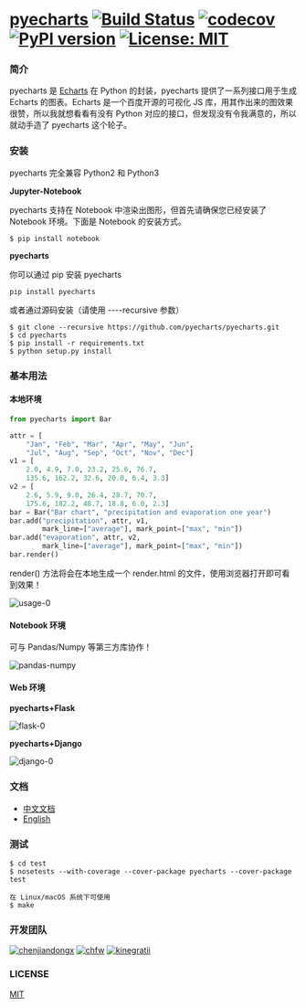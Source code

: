 # [pyecharts](https://github.com/chenjiandongx/pyecharts) [![Build Status](https://travis-ci.org/pyecharts/pyecharts.svg?branch=master)](https://travis-ci.org/pyecharts/pyecharts) [![codecov](https://codecov.io/gh/pyecharts/pyecharts/branch/master/graph/badge.svg)](https://codecov.io/gh/pyecharts/pyecharts) [![PyPI version](https://badge.fury.io/py/pyecharts.svg)](https://badge.fury.io/py/pyecharts) [![License: MIT](https://img.shields.io/badge/License-MIT-yellow.svg)](https://opensource.org/licenses/MIT)

### 简介

pyecharts 是 [Echarts](https://github.com/ecomfe/echarts) 在 Python 的封装，pyecharts 提供了一系列接口用于生成 Echarts 的图表。Echarts 是一个百度开源的可视化 JS 库，用其作出来的图效果很赞，所以我就想看看有没有 Python 对应的接口，但发现没有令我满意的，所以就动手造了 pyecharts 这个轮子。

### 安装

pyecharts 完全兼容 Python2 和 Python3

**Jupyter-Notebook**

pyecharts 支持在 Notebook 中渲染出图形，但首先请确保您已经安装了 Notebook 环境。下面是 Notebook 的安装方式。

```shell
$ pip install notebook
```

**pyecharts**

你可以通过 pip 安装 pyecharts

```shell
pip install pyecharts
```

或者通过源码安装（请使用 ----recursive 参数）

```shell
$ git clone --recursive https://github.com/pyecharts/pyecharts.git
$ cd pyecharts
$ pip install -r requirements.txt
$ python setup.py install
```

### 基本用法

#### 本地环境

```python
from pyecharts import Bar

attr = [
    "Jan", "Feb", "Mar", "Apr", "May", "Jun", 
    "Jul", "Aug", "Sep", "Oct", "Nov", "Dec"]
v1 = [
    2.0, 4.9, 7.0, 23.2, 25.6, 76.7, 
    135.6, 162.2, 32.6, 20.0, 6.4, 3.3]
v2 = [
    2.6, 5.9, 9.0, 26.4, 28.7, 70.7,
    175.6, 182.2, 48.7, 18.8, 6.0, 2.3]
bar = Bar("Bar chart", "precipitation and evaporation one year")
bar.add("precipitation", attr, v1,
        mark_line=["average"], mark_point=["max", "min"])
bar.add("evaporation", attr, v2,
        mark_line=["average"], mark_point=["max", "min"])
bar.render()
```

render() 方法将会在本地生成一个 render.html 的文件，使用浏览器打开即可看到效果！

![usage-0](https://user-images.githubusercontent.com/19553554/35314229-be3ee1d2-00ff-11e8-880e-8dea5bcd29ae.gif)

#### Notebook 环境

可与 Pandas/Numpy 等第三方库协作！ 

![pandas-numpy](https://user-images.githubusercontent.com/19553554/35104252-3e36cee2-fca3-11e7-8e43-09bbe8dbbd1e.png)

#### Web 环境

**pyecharts+Flask**

![flask-0](https://user-images.githubusercontent.com/19553554/35081158-3faa7c34-fc4d-11e7-80c9-2de79371374f.gif)

**pyecharts+Django**

![django-0](https://user-images.githubusercontent.com/19553554/35081440-21efcf58-fc4f-11e7-8427-ed73306533e8.gif)

### 文档

* [中文文档](http://127.0.0.1:3000/#/zh-cn/)
* [English](http://127.0.0.1:3000/#/en-us/)

### 测试

```shell
$ cd test
$ nosetests --with-coverage --cover-package pyecharts --cover-package test

在 Linux/macOS 系统下可使用
$ make
```

### 开发团队

[![chenjiandongx](https://user-images.githubusercontent.com/19553554/35314407-c7f538ce-0100-11e8-8943-5b4dc8ec8e35.png)](https://github.com/chenjiandongx)  [![chfw](https://user-images.githubusercontent.com/19553554/35314405-c5618c5c-0100-11e8-99b0-93f6b38f8717.png)](https://github.com/chfw)  [![kinegratii](https://user-images.githubusercontent.com/19553554/35314406-c6c1d69c-0100-11e8-89d3-df66688f44b2.png)](https://github.com/kinegratii)


### LICENSE 

[MIT](https://github.com/pyecharts/pyecharts/blob/master/LICENSE)
